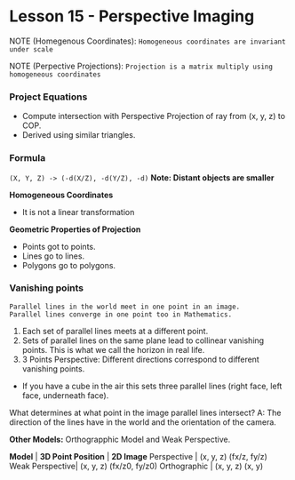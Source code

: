 # Lesson 15 - Perspective Imaging

NOTE (Homegenous Coordinates): ``` Homogeneous coordinates are invariant under scale ```

NOTE (Perpective Projections): ``` Projection is a matrix multiply using homogeneous coordinates ```

### Project Equations

- Compute intersection with Perspective Projection of ray from (x, y, z) to COP.
- Derived using similar triangles.

### Formula
```(X, Y, Z) -> (-d(X/Z), -d(Y/Z), -d)```
**Note: Distant objects are smaller**

**Homogeneous Coordinates**
- It is not a linear transformation

**Geometric Properties of Projection**
- Points got to points.
- Lines go to lines.
- Polygons go to polygons.

### Vanishing points
```
Parallel lines in the world meet in one point in an image.
Parallel lines converge in one point too in Mathematics.
```

1. Each set of parallel lines meets at a different point.
2. Sets of parallel lines on the same plane lead to collinear vanishing points. This is what we call the horizon in real life.
3. 3 Points Perspective: Different directions correspond to different vanishing points.
- If you have a cube in the air this sets three parallel lines (right face, left face, underneath face).

What determines at what point in the image parallel lines intersect?
A: The direction of the lines have in the world and the orientation of the camera.

**Other Models:** Orthograpphic Model and Weak Perspective.

**Model**       |  **3D Point Position**  |  **2D Image**
Perspective     |             (x, y, z)       (fx/z, fy/z) 
Weak Perspective|             (x, y, z)       (fx/z0, fy/z0)
Orthographic    |             (x, y, z)       (x, y)










